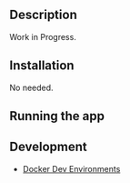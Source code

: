 ## Description

Work in Progress.

## Installation

No needed.

## Running the app

## Development

* [Docker Dev Environments](https://docs.docker.com/desktop/dev-environments/)
